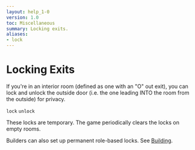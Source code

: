 ```yaml
---
layout: help_1-0
version: 1.0
toc: Miscellaneous
summary: Locking exits.
aliases:
- lock
---
```

# Locking Exits

If you're in an interior room (defined as one with an "O" out exit), you can lock and unlock the outside door (i.e. the one leading INTO the room from the outside) for privacy.

`lock`
`unlock`

These locks are temporary.  The game periodically clears the locks on empty rooms.

Builders can also set up permanent role-based locks.  See [Building](/help/1-0/rooms/building).